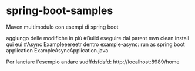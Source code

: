 # spring-boot-samples
Maven multimodulo con esempi di spring boot

aggiungo delle modifiche in più
#Build
eseguire dal parent mvn clean install
qui eui
#Async Exampleeereetr
dentro example-async: run as spring boot application ExampleAsyncApplication.java

Per lanciare l'esempio andare sudffdsfdsfd: 
http://localhost:8989/home
